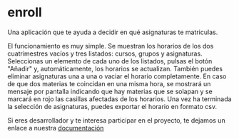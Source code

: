 # enroll
Una aplicación que te ayuda a decidir en qué asignaturas te matriculas.

El funcionamiento es muy simple. Se muestran los horarios de los dos cuatrimestres vacíos y tres listados: cursos, grupos y asignaturas. Seleccionas un elemento de cada uno de los listados, pulsas el botón "Añadir" y, automáticamente, los horarios se actualizan.
También puedes eliminar asignaturas una a una o vaciar el horario completamente.
En caso de que dos materias te coincidan en una misma hora, se mostrará un mensaje por pantalla indicando que hay materias que se solapan y se marcará en rojo las casillas afectadas de los horarios.
Una vez ha terminada la selección de asignaturas, puedes exportar el horario en formato csv.

Si eres desarrollador y te interesa participar en el proyecto, te dejamos un enlace a nuestra [documentación](doc/index.html)
